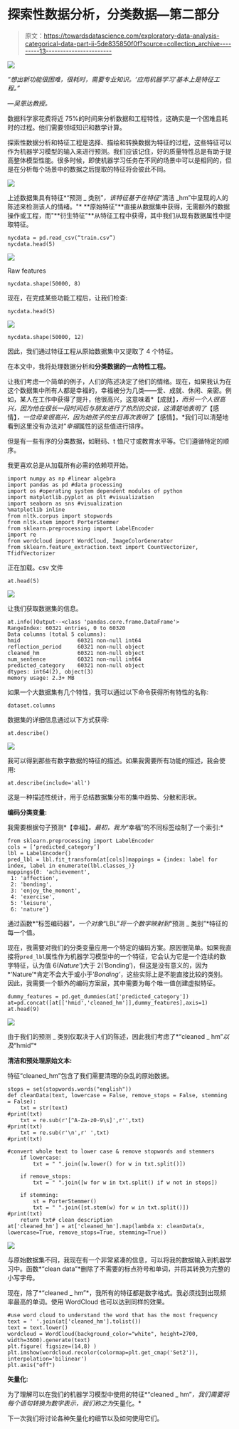 # 探索性数据分析，分类数据—第二部分

> 原文：<https://towardsdatascience.com/exploratory-data-analysis-categorical-data-part-ii-5de835850f0f?source=collection_archive---------13----------------------->

![](img/12b3271ea40f0686e4d763365f3de868.png)

*“想出新功能很困难，很耗时，需要专业知识。‘应用机器学习’基本上是特征工程。”*

*—吴恩达教授。*

数据科学家花费将近 75%的时间来分析数据和工程特性，这确实是一个困难且耗时的过程。他们需要领域知识和数学计算。

探索性数据分析和特征工程是选择、描绘和转换数据为特征的过程，这些特征可以作为机器学习模型的输入来进行预测。我们应该记住，好的质量特性总是有助于提高整体模型性能。很多时候，即使机器学习任务在不同的场景中可以是相同的，但是在分析每个场景中的数据之后提取的特征将会彼此不同。

![](img/cf1441e187d1acd99eab77eb65c7e322.png)

上述数据集具有特征*“预测 _ 类别”*，该特征基于在特征*“清洁 _hm”中呈现的人的陈述来检测该人的情绪。"* **原始特征"**直接从数据集中获得，无需额外的数据操作或工程，而"**衍生特征"**从特征工程中获得，其中我们从现有数据属性中提取特征。

```
nycdata = pd.read_csv(“train.csv”)
nycdata.head(5)
```

![](img/b7ac2820a981fecd8097c4cc66ebf227.png)

Raw features

```
nycdata.shape(50000, 8)
```

现在，在完成某些功能工程后，让我们检查:

```
nycdata.head(5)
```

![](img/861bc85d3c76dfd8f91bfdee774b82fc.png)

```
nycdata.shape(50000, 12)
```

因此，我们通过特征工程从原始数据集中又提取了 4 个特征。

在本文中，我将处理数据分析和**分类数据的一点特性工程。**

让我们考虑一个简单的例子，人们的陈述决定了他们的情绪。现在，如果我认为在这个数据集中所有人都是幸福的，幸福被分为几类——爱、成就、休闲、亲密。例如，某人在工作中获得了提升，他很高兴，这意味着*【成就】*，而另一个人很高兴，因为他在很长一段时间后与朋友进行了热烈的交谈，这清楚地表明了*【感情】*，一位母亲很高兴，因为她孩子的生日再次表明了*【感情】。*我们可以清楚地看到这里没有办法对“*幸福*属性的这些值进行排序。

但是有一些有序的分类数据，如鞋码、t 恤尺寸或教育水平等。它们遵循特定的顺序。

我更喜欢总是从加载所有必需的依赖项开始。

```
import numpy as np #linear algebra
import pandas as pd #data processing
import os #operating system dependent modules of python
import matplotlib.pyplot as plt #visualization
import seaborn as sns #visualization
%matplotlib inline
from nltk.corpus import stopwords
from nltk.stem import PorterStemmer
from sklearn.preprocessing import LabelEncoder
import re
from wordcloud import WordCloud, ImageColorGenerator
from sklearn.feature_extraction.text import CountVectorizer, TfidfVectorizer
```

正在加载。csv 文件

`at.head(5)`

![](img/9a0965fbec9bd120e4350f6a1f7bed51.png)

让我们获取数据集的信息。

```
at.info()Output--<class 'pandas.core.frame.DataFrame'>
RangeIndex: 60321 entries, 0 to 60320
Data columns (total 5 columns):
hmid                  60321 non-null int64
reflection_period     60321 non-null object
cleaned_hm            60321 non-null object
num_sentence          60321 non-null int64
predicted_category    60321 non-null object
dtypes: int64(2), object(3)
memory usage: 2.3+ MB
```

如果一个大数据集有几个特性，我可以通过以下命令获得所有特性的名称:

```
dataset.columns
```

数据集的详细信息通过以下方式获得:

```
at.describe()
```

![](img/a93fc20c9024230ab821b2dcb9537c3c.png)

我可以得到那些有数字数据的特征的描述。如果我需要所有功能的描述，我会使用:

```
at.describe(include='all')
```

这是一种描述性统计，用于总结数据集分布的集中趋势、分散和形状。

**编码分类变量:**

我需要根据句子预测*【幸福】*。最初，我为*“幸福”的不同标签绘制了一个索引:*

```
from sklearn.preprocessing import LabelEncoder
cols = [‘predicted_category’]
lbl = LabelEncoder()
pred_lbl = lbl.fit_transform(at[cols])mappings = {index: label for index, label in enumerate(lbl.classes_)}
mappings{0: 'achievement',
 1: 'affection',
 2: 'bonding',
 3: 'enjoy_the_moment',
 4: 'exercise',
 5: 'leisure',
 6: 'nature'}
```

通过函数*“标签编码器”*，一个对象*“LBL”*将一个数字映射到*“预测 _ 类别”*特征的每一个值。

现在，我需要对我们的分类变量应用一个特定的编码方案。原因很简单。如果我直接将`pred_lbl`属性作为机器学习模型中的一个特征，它会认为它是一个连续的数字特征，认为值 6(*Nature’*)大于 2(‘Bonding’)，但这是没有意义的，因为*‘Nature’*肯定不会大于或小于’*Bonding’*，这些实际上是不能直接比较的类别。因此，我需要一个额外的编码方案层，其中需要为每个唯一值创建虚拟特征。

```
dummy_features = pd.get_dummies(at['predicted_category'])
at=pd.concat([at[['hmid','cleaned_hm']],dummy_features],axis=1)
at.head(9)
```

![](img/4df2c16a0b2c6156ee6aeafe2b2c2d08.png)

由于我们的预测 _ 类别仅取决于人们的陈述，因此我们考虑了*“cleaned _ hm”*以及*“hmid”*

**清洁和预处理原始文本:**

特征“cleaned_hm”包含了我们需要清理的杂乱的原始数据。

```
stops = set(stopwords.words("english"))
def cleanData(text, lowercase = False, remove_stops = False, stemming = False):
    txt = str(text)
#print(txt)
    txt = re.sub(r'[^A-Za-z0-9\s]',r'',txt)
#print(txt)
    txt = re.sub(r'\n',r' ',txt)
#print(txt)

#convert whole text to lower case & remove stopwords and stemmers
    if lowercase:
        txt = " ".join([w.lower() for w in txt.split()])

    if remove_stops:
        txt = " ".join([w for w in txt.split() if w not in stops])

    if stemming:
        st = PorterStemmer()
        txt = " ".join([st.stem(w) for w in txt.split()])
#print(txt)
    return txt# clean description
at['cleaned_hm'] = at['cleaned_hm'].map(lambda x: cleanData(x, lowercase=True, remove_stops=True, stemming=True))
```

![](img/049da93e93fecccb5b992f53e5934783.png)

与原始数据集不同，我现在有一个非常紧凑的信息，可以将我的数据输入到机器学习中。函数*“clean data”*删除了不需要的标点符号和单词，并将其转换为完整的小写字母。

现在，除了*“cleaned _ hm”*，我所有的特征都是数字格式。我必须找到出现频率最高的单词。使用 WordCloud 也可以达到同样的效果。

```
#use word cloud to understand the word that has the most frequency
text = ' '.join(at['cleaned_hm'].tolist())
text = text.lower()
wordcloud = WordCloud(background_color="white", height=2700, width=3600).generate(text)
plt.figure( figsize=(14,8) )
plt.imshow(wordcloud.recolor(colormap=plt.get_cmap('Set2')), interpolation='bilinear')
plt.axis("off")
```

**矢量化:**

为了理解可以在我们的机器学习模型中使用的特征*“cleaned _ hm”*，我们需要将每个语句转换为数字表示，我们称之为*矢量化。*

下一次我们将讨论各种矢量化的细节以及如何使用它们。